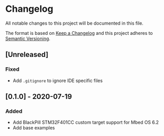 # Changelog
All notable changes to this project will be documented in this file.

The format is based on [Keep a Changelog](https://keepachangelog.com/en/1.0.0/)
and this project adheres to [Semantic Versioning](https://semver.org/spec/v2.0.0.html).


## [Unreleased]

### Fixed

- Add `.gitignore` to ignore IDE specific files

## [0.1.0] - 2020-07-19

### Added

- Add BlackPill STM32F401CC custom target support for Mbed OS 6.2
- Add base examples
